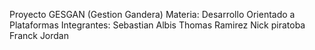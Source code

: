 Proyecto GESGAN (Gestion Gandera)
Materia: Desarrollo Orientado a Plataformas
Integrantes:
Sebastian Albis
Thomas Ramirez
Nick piratoba
Franck Jordan
